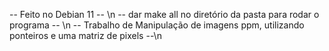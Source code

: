 -- Feito no Debian 11 -- \n 
-- dar make all no diretório da pasta para rodar o programa -- \n 
-- Trabalho de Manipulação de imagens ppm, utilizando ponteiros e uma matriz de pixels --\n

